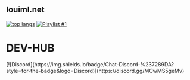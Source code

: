 ## louiml.net

[![top langs](https://github-readme-stats.vercel.app/api/top-langs/?username=loui-dev&layout=compact&theme=vision-friendly-dark)](https://github.com/anuraghazra/github-readme-stats)
[![Playlist #1](https://spotify-github-readme.vercel.app/api/spotify)](https://open.spotify.com/playlist/0uddRiVvtMk2GTBB8f3Rsi)
<h1>DEV-HUB</h1>
[![Discord](https://img.shields.io/badge/Chat-Discord-%237289DA?style=for-the-badge&logo=Discord)](https://discord.gg/MCwMS5geMv)
